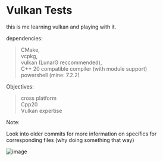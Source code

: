 # Vulkan Tests
this is me learning vulkan and playing with it.

dependencies:
> CMake, <br>
> vcpkg, <br>
> vulkan (LunarG reccommended), <br>
> C++ 20 compatible compiler (with module support) <br>
> powershell (mine: 7.2.2) <br>

Objectives:
> cross platform <br>
> Cpp20 <br>
> Vulkan expertise <br>

Note: <br>
<tr> Look into older commits for more information on specifics for corresponding files (why doing something that way)
  
  ![image](https://user-images.githubusercontent.com/61790879/166994065-47d55605-4449-4e8d-987e-02020d4505b7.png)
